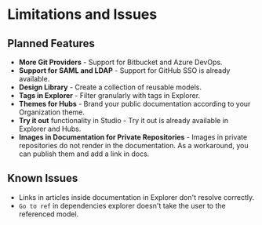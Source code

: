 # Limitations and Issues

## Planned Features
- **More Git Providers** - Support for Bitbucket and Azure DevOps.
- **Support for SAML and LDAP** - Support for GitHub SSO is already available. 
- **Design Library** - Create a collection of reusable models.
- **Tags in Explorer** - Filter granularly with tags in Explorer.
- **Themes for Hubs** - Brand your public documentation according to your Organization theme. 
- **Try it out** functionality in Studio - Try it out is already available in Explorer and Hubs. 
- **Images in Documentation for Private Repositories** - Images in private repositories do not render in the documentation. As a workaround, you can publish them and add a link in docs.  
## Known Issues
- Links in articles inside documentation in Explorer don't resolve correctly.
- `Go to ref` in dependencies explorer doesn't take the user to the referenced model.